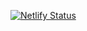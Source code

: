 [![Netlify Status](https://api.netlify.com/api/v1/badges/986f16a3-e108-4e19-8304-7ee6e9a2e050/deploy-status)](https://app.netlify.com/sites/eager-thompson-78314c/deploys)

